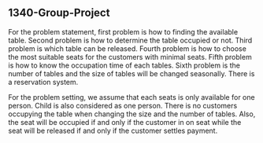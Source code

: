 ## 1340-Group-Project

For the problem statement, first problem is how to finding the available table. Second problem is how to determine the table occupied or not. Third problem is which table can be released. Fourth problem is how to choose the most suitable seats for the customers with minimal seats. Fifth problem is how to know the occupation time of each tables. Sixth problem is the number of tables and the size of tables will be changed seasonally. There is a reservation system.

For the problem setting, we assume that each seats is only available for one person. Child is also considered as one person. There is no customers occupying the table when changing the size and the number of tables. Also, the seat will be occupied if and only if the customer in on seat while the seat will be released if and only if the customer settles payment. 
